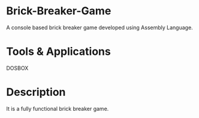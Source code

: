 # Brick-Breaker-Game
A console based brick breaker game developed using Assembly Language.

# Tools & Applications
DOSBOX

# Description
It is a fully functional brick breaker game.
